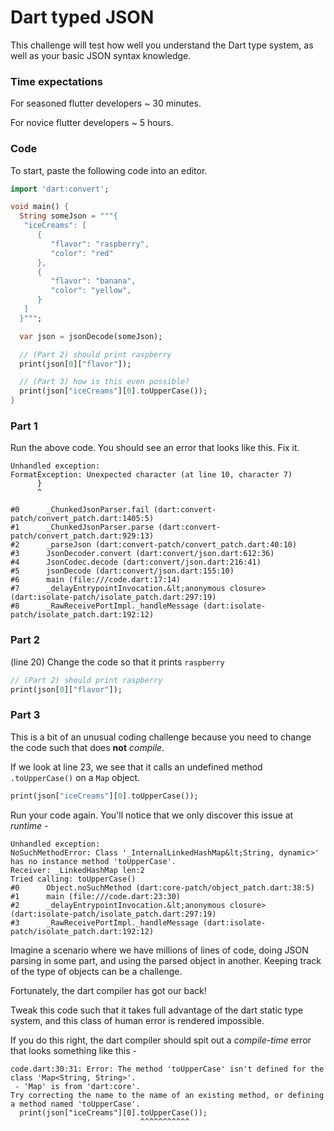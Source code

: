 # Dart typed JSON

This challenge will test how well you understand the Dart type system, as well as your basic JSON syntax knowledge.



### Time expectations

For seasoned flutter developers ~ 30 minutes.

For novice flutter developers ~ 5 hours.



### Code


To start, paste the following code into an editor.

```dart
import 'dart:convert';

void main() {
  String someJson = """{
   "iceCreams": [
      {
         "flavor": "raspberry",
         "color": "red"
      },
      {
         "flavor": "banana",
         "color": "yellow",
      }
   ]
  }""";

  var json = jsonDecode(someJson);

  // (Part 2) should print raspberry
  print(json[0]["flavor"]);

  // (Part 3) how is this even possible?
  print(json["iceCreams"][0].toUpperCase());
}
```



### Part 1

Run the above code. You should see an error that looks like this. Fix it.

```
Unhandled exception:
FormatException: Unexpected character (at line 10, character 7)
      }
      ^

#0      _ChunkedJsonParser.fail (dart:convert-patch/convert_patch.dart:1405:5)
#1      _ChunkedJsonParser.parse (dart:convert-patch/convert_patch.dart:929:13)
#2      _parseJson (dart:convert-patch/convert_patch.dart:40:10)
#3      JsonDecoder.convert (dart:convert/json.dart:612:36)
#4      JsonCodec.decode (dart:convert/json.dart:216:41)
#5      jsonDecode (dart:convert/json.dart:155:10)
#6      main (file:///code.dart:17:14)
#7      _delayEntrypointInvocation.&lt;anonymous closure> (dart:isolate-patch/isolate_patch.dart:297:19)
#8      _RawReceivePortImpl._handleMessage (dart:isolate-patch/isolate_patch.dart:192:12)
```



### Part 2

(line 20) Change the code so that it prints `raspberry`

```dart
// (Part 2) should print raspberry
print(json[0]["flavor"]);
```

### Part 3

This is a bit of an unusual coding challenge because you need to change the code such that does **not**
*compile*.

If we look at line 23, we see that it calls an undefined method `.toUpperCase()` on a `Map` object.

```dart
print(json["iceCreams"][0].toUpperCase());
```

Run your code again. You'll notice that we only discover this issue at *runtime* -

```
Unhandled exception:
NoSuchMethodError: Class '_InternalLinkedHashMap&lt;String, dynamic>' has no instance method 'toUpperCase'.
Receiver: _LinkedHashMap len:2
Tried calling: toUpperCase()
#0      Object.noSuchMethod (dart:core-patch/object_patch.dart:38:5)
#1      main (file:///code.dart:23:30)
#2      _delayEntrypointInvocation.&lt;anonymous closure> (dart:isolate-patch/isolate_patch.dart:297:19)
#3      _RawReceivePortImpl._handleMessage (dart:isolate-patch/isolate_patch.dart:192:12)
```

Imagine a scenario where we have millions of lines of code, doing JSON parsing in some part, and using the parsed object in another. Keeping track of the type of objects can be a challenge.

Fortunately, the dart compiler has got our back!

Tweak this code such that it takes full advantage of the dart static type system, and this class of human error is rendered impossible.

If you do this right, the dart compiler should spit out a *compile-time* error that looks something like this -

```
code.dart:30:31: Error: The method 'toUpperCase' isn't defined for the class 'Map<String, String>'.
 - 'Map' is from 'dart:core'.
Try correcting the name to the name of an existing method, or defining a method named 'toUpperCase'.
  print(json["iceCreams"][0].toUpperCase());
                             ^^^^^^^^^^^
```

